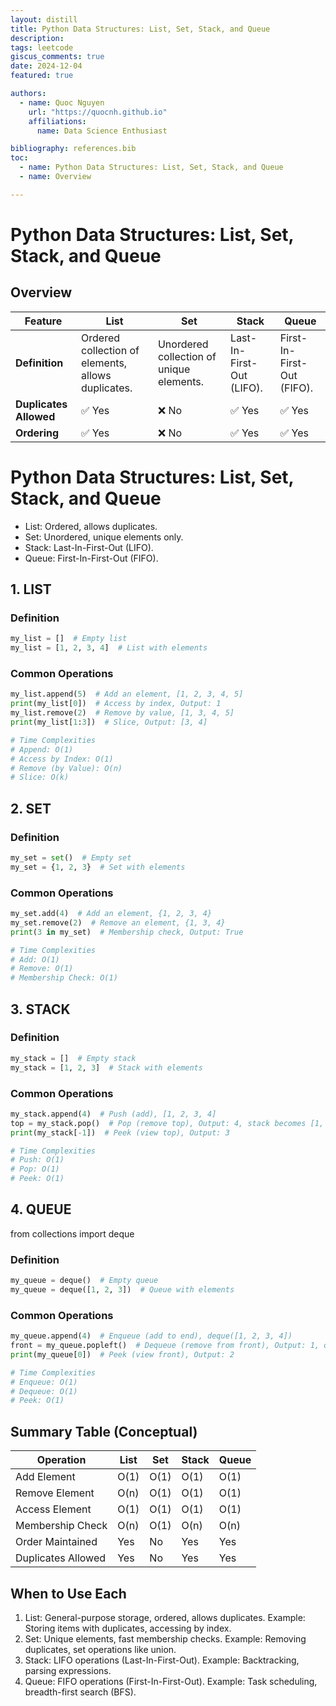 ```yaml
---
layout: distill
title: Python Data Structures: List, Set, Stack, and Queue
description:
tags: leetcode
giscus_comments: true
date: 2024-12-04
featured: true

authors:
  - name: Quoc Nguyen
    url: "https://quocnh.github.io"
    affiliations:
      name: Data Science Enthusiast

bibliography: references.bib
toc:
  - name: Python Data Structures: List, Set, Stack, and Queue
  - name: Overview

---
```



# Python Data Structures: List, Set, Stack, and Queue

## Overview

| Feature               | **List**                    | **Set**                     | **Stack**                   | **Queue**                   |
|-----------------------|----------------------------|-----------------------------|-----------------------------|-----------------------------|
| **Definition**         | Ordered collection of elements, allows duplicates. | Unordered collection of unique elements. | Last-In-First-Out (LIFO).   | First-In-First-Out (FIFO). |
| **Duplicates Allowed** | ✅ Yes                    | ❌ No                      | ✅ Yes                     | ✅ Yes                     |
| **Ordering**           | ✅ Yes                    | ❌ No                      | ✅ Yes                     | ✅ Yes                     |

# Python Data Structures: List, Set, Stack, and Queue

- List: Ordered, allows duplicates.
- Set: Unordered, unique elements only.
- Stack: Last-In-First-Out (LIFO).
- Queue: First-In-First-Out (FIFO).



## 1. LIST
### Definition
```python
my_list = []  # Empty list
my_list = [1, 2, 3, 4]  # List with elements
```
### Common Operations
```python
my_list.append(5)  # Add an element, [1, 2, 3, 4, 5]
print(my_list[0])  # Access by index, Output: 1
my_list.remove(2)  # Remove by value, [1, 3, 4, 5]
print(my_list[1:3])  # Slice, Output: [3, 4]

# Time Complexities
# Append: O(1)
# Access by Index: O(1)
# Remove (by Value): O(n)
# Slice: O(k)
```
## 2. SET
### Definition
```python
my_set = set()  # Empty set
my_set = {1, 2, 3}  # Set with elements
```
### Common Operations
```python
my_set.add(4)  # Add an element, {1, 2, 3, 4}
my_set.remove(2)  # Remove an element, {1, 3, 4}
print(3 in my_set)  # Membership check, Output: True

# Time Complexities
# Add: O(1)
# Remove: O(1)
# Membership Check: O(1)
```
## 3. STACK
### Definition
```python
my_stack = []  # Empty stack
my_stack = [1, 2, 3]  # Stack with elements
```
### Common Operations
```python
my_stack.append(4)  # Push (add), [1, 2, 3, 4]
top = my_stack.pop()  # Pop (remove top), Output: 4, stack becomes [1, 2, 3]
print(my_stack[-1])  # Peek (view top), Output: 3

# Time Complexities
# Push: O(1)
# Pop: O(1)
# Peek: O(1)
```

## 4. QUEUE
from collections import deque

### Definition
```python
my_queue = deque()  # Empty queue
my_queue = deque([1, 2, 3])  # Queue with elements
```
### Common Operations
```python
my_queue.append(4)  # Enqueue (add to end), deque([1, 2, 3, 4])
front = my_queue.popleft()  # Dequeue (remove from front), Output: 1, queue becomes deque([2, 3, 4])
print(my_queue[0])  # Peek (view front), Output: 2

# Time Complexities
# Enqueue: O(1)
# Dequeue: O(1)
# Peek: O(1)
```

## Summary Table (Conceptual)
 | Operation             | List   | Set   | Stack | Queue |
 |-----------------------|--------|-------|-------|-------|
 | Add Element           | O(1)  | O(1)  | O(1)  | O(1)  |
 | Remove Element        | O(n)  | O(1)  | O(1)  | O(1)  |
 | Access Element        | O(1)  | O(1)  | O(1)  | O(1)  |
 | Membership Check      | O(n)  | O(1)  | O(n)  | O(n)  |
 | Order Maintained      | Yes    | No    | Yes   | Yes   |
 | Duplicates Allowed    | Yes    | No    | Yes   | Yes   |

## When to Use Each
 1. List: General-purpose storage, ordered, allows duplicates.
    Example: Storing items with duplicates, accessing by index.
 2. Set: Unique elements, fast membership checks.
    Example: Removing duplicates, set operations like union.
 3. Stack: LIFO operations (Last-In-First-Out).
    Example: Backtracking, parsing expressions.
 4. Queue: FIFO operations (First-In-First-Out).
    Example: Task scheduling, breadth-first search (BFS).
